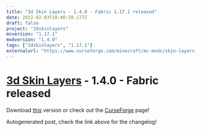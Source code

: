 ```yaml
---
title: "3d Skin Layers - 1.4.0 - Fabric 1.17.1 released"
date: 2022-02-03T18:40:58.177Z
draft: false
project: "3dskinlayers"
mcversion: "1.17.1"
modversion: "1.4.0"
tags: ["3dskinlayers", "1.17.1"]
externalurl: "https://www.curseforge.com/minecraft/mc-mods/skin-layers-3d/files/3635463"
---
```

# [3d Skin Layers](/project/3dskinlayers) - 1.4.0 - Fabric released
Download [this](https://www.curseforge.com/minecraft/mc-mods/skin-layers-3d/files/3635463) version or check out the [CurseForge](https://www.curseforge.com/minecraft/mc-mods/skin-layers-3d) page!

Autogenerated post, check the link above for the changelog!
